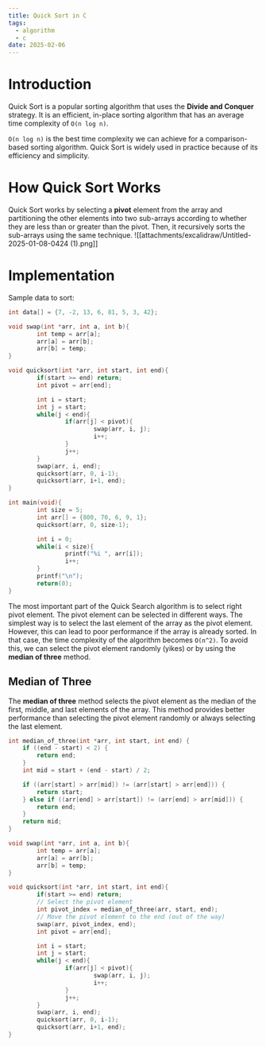```yaml
---
title: Quick Sort in C
tags:
  - algorithm
  - c
date: 2025-02-06
---
```

# Introduction

Quick Sort is a popular sorting algorithm that uses the **Divide and Conquer** strategy. It is an efficient, in-place sorting algorithm that has an average time complexity of `O(n log n)`.

`O(n log n)` is the best time complexity we can achieve for a comparison-based sorting algorithm. Quick Sort is widely used in practice because of its efficiency and simplicity.

# How Quick Sort Works

Quick Sort works by selecting a **pivot** element from the array and partitioning the other elements into two sub-arrays according to whether they are less than or greater than the pivot. Then, it recursively sorts the sub-arrays using the same technique.
![[attachments/excalidraw/Untitled-2025-01-08-0424 (1).png]]

# Implementation

Sample data to sort:
```c
int data[] = {7, -2, 13, 6, 81, 5, 3, 42};
```


```c
void swap(int *arr, int a, int b){
        int temp = arr[a];
        arr[a] = arr[b];
        arr[b] = temp;
}

void quicksort(int *arr, int start, int end){
        if(start >= end) return;
        int pivot = arr[end];

        int i = start;
        int j = start;
        while(j < end){
                if(arr[j] < pivot){
                        swap(arr, i, j);
                        i++;
                }
                j++;
        }
        swap(arr, i, end);
        quicksort(arr, 0, i-1);
        quicksort(arr, i+1, end);
}

int main(void){
        int size = 5;
        int arr[] = {800, 70, 6, 9, 1};
        quicksort(arr, 0, size-1);

        int i = 0;
        while(i < size){
                printf("%i ", arr[i]);
                i++;
        }
        printf("\n");
        return(0);
}
```

The most important part of the Quick Search algorithm is to select right pivot element. The pivot element can be selected in different ways. The simplest way is to select the last element of the array as the pivot element. However, this can lead to poor performance if the array is already sorted. In that case, the time complexity of the algorithm becomes `O(n^2)`. To avoid this, we can select the pivot element randomly (yikes) or by using the **median of three** method.

## Median of Three

The **median of three** method selects the pivot element as the median of the first, middle, and last elements of the array. This method provides better performance than selecting the pivot element randomly or always selecting the last element.

```c
int median_of_three(int *arr, int start, int end) {
    if ((end - start) < 2) {
        return end;
    }
    int mid = start + (end - start) / 2;

    if ((arr[start] > arr[mid]) != (arr[start] > arr[end])) {
        return start;
    } else if ((arr[end] > arr[start]) != (arr[end] > arr[mid])) {
        return end;
    }
    return mid;
}

void swap(int *arr, int a, int b){
        int temp = arr[a];
        arr[a] = arr[b];
        arr[b] = temp;
}

void quicksort(int *arr, int start, int end){
        if(start >= end) return;
        // Select the pivot element
        int pivot_index = median_of_three(arr, start, end);
        // Move the pivot element to the end (out of the way)
        swap(arr, pivot_index, end);
        int pivot = arr[end];

        int i = start;
        int j = start;
        while(j < end){
                if(arr[j] < pivot){
                        swap(arr, i, j);
                        i++;
                }
                j++;
        }
        swap(arr, i, end);
        quicksort(arr, 0, i-1);
        quicksort(arr, i+1, end);
}
```